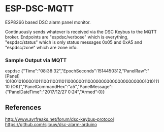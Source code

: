 # ESP-DSC-MQTT
ESP8266 based DSC alarm panel monitor.

Continuously sends whatever is received via the DSC Keybus to the MQTT broker. Endpoints are "espdsc/verbose" which is everything, "espdsc/status" which is only status messages 0x05 and 0xA5 and "espdsc/zone" which are zone info.

### Sample Output via MQTT
espdsc {"Time":"08:38:32","EpochSeconds":1514450312,"PanelRaw":"[Panel]  101001010000101110011001101100000011000000000000000000000101011110 (OK)","PanelCommandHex":"a5","PanelMessage":{"PanelDateTime":"2017/12/27 0:24","Armed":0}}

## References

http://www.avrfreaks.net/forum/dsc-keybus-protocol
https://github.com/sjlouw/dsc-alarm-arduino

